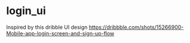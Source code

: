 # login_ui

Inspired by this dribble UI design https://dribbble.com/shots/15266900-Mobile-app-login-screen-and-sign-up-flow

